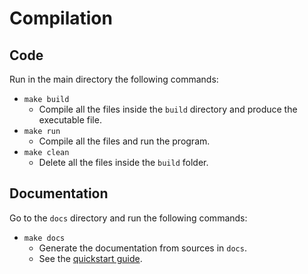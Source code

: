 # Compilation

## Code

Run in the main directory the following commands:

- `make build`
    - Compile all the files inside the `build` directory and produce the executable file.
- `make run`
    - Compile all the files and run the program.
- `make clean`
    - Delete all the files inside the `build` folder.

## Documentation

Go to the `docs` directory and run the following commands:

- `make docs`
    - Generate the documentation from sources in `docs`.
    - See the [quickstart guide](https://docs.readthedocs.io/en/stable/intro/getting-started-with-sphinx.html).
